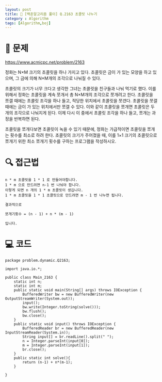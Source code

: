 ```yaml
---
layout: post
title: 📖 [백준알고리즘 풀이] Q.2163 초콜릿 나누기 
category : Algorithm
tags: [Algorithm,boj]
---
```

# 📖 문제
https://www.acmicpc.net/problem/2163

정화는 N×M 크기의 초콜릿을 하나 가지고 있다. 초콜릿은 금이 가 있는 모양을 하고 있으며, 그 금에 의해 N×M개의 조각으로 나눠질 수 있다.

초콜릿의 크기가 너무 크다고 생각한 그녀는 초콜릿을 친구들과 나눠 먹기로 했다. 이를 위해서 정화는 초콜릿을 계속 쪼개서 총 N×M개의 조각으로 쪼개려고 한다. 초콜릿을 쪼갤 때에는 초콜릿 조각을 하나 들고, 적당한 위치에서 초콜릿을 쪼갠다. 초콜릿을 쪼갤 때에는 금이 가 있는 위치에서만 쪼갤 수 있다. 이와 같이 초콜릿을 쪼개면 초콜릿은 두 개의 조각으로 나눠지게 된다. 이제 다시 이 중에서 초콜릿 조각을 하나 들고, 쪼개는 과정을 반복하면 된다.

초콜릿을 쪼개다보면 초콜릿이 녹을 수 있기 때문에, 정화는 가급적이면 초콜릿을 쪼개는 횟수를 최소로 하려 한다. 초콜릿의 크기가 주어졌을 때, 이를 1×1 크기의 초콜릿으로 쪼개기 위한 최소 쪼개기 횟수를 구하는 프로그램을 작성하시오.

# 🔍 접근법

    n * m 초콜릿을 1 * 1 로 만들어야합니다.
    1 * m 으로 만드려면 n-1 번 나눠야 합니다.
    이렇게 되면 n 개의 1 * m 초콜릿이 생깁니다.
    1 * m 초콜릿을 1 * 1 초콜릿으로 만드려면 m - 1 번 나누면 됩니다.
    
    결과적으로
    
    쪼개기횟수 = (n - 1) + n * (m - 1)
    
    입니다. 
    
    
# 💻 코드

```
package problem.dynamic.Q2163;

import java.io.*;

public class Main_2163 {
    static int n;
    static int m;
    public static void main(String[] args) throws IOException {
        BufferedWriter bw = new BufferedWriter(new OutputStreamWriter(System.out));
        input();
        bw.write(Integer.toString(solve()));
        bw.flush();
        bw.close();
    }
    public static void input() throws IOException {
        BufferedReader br = new BufferedReader(new InputStreamReader(System.in));
        String input[] = br.readLine().split(" ");
        n = Integer.parseInt(input[0]);
        m = Integer.parseInt(input[1]);
        br.close();
    }
    public static int solve(){
        return (n-1) + n*(m-1);
    }

}


```